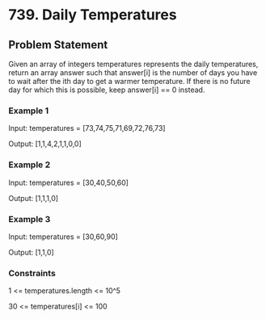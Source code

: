 # 739. Daily Temperatures

## Problem Statement

Given an array of integers temperatures represents the daily temperatures, return an array answer such that answer[i] is the number of days you have to wait after the ith day to get a warmer temperature. If there is no future day for which this is possible, keep answer[i] == 0 instead.

### Example 1

Input: temperatures = [73,74,75,71,69,72,76,73]

Output: [1,1,4,2,1,1,0,0]

### Example 2

Input: temperatures = [30,40,50,60]

Output: [1,1,1,0]

### Example 3

Input: temperatures = [30,60,90]

Output: [1,1,0]

### Constraints

1 <= temperatures.length <= 10^5

30 <= temperatures[i] <= 100

